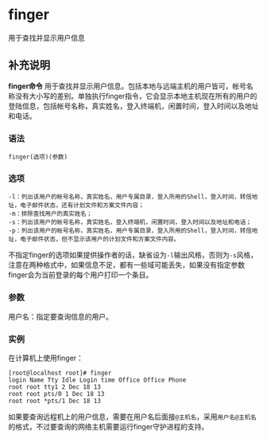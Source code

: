 finger
===

用于查找并显示用户信息

## 补充说明

**finger命令** 用于查找并显示用户信息。包括本地与远端主机的用户皆可，帐号名称没有大小写的差别。单独执行finger指令，它会显示本地主机现在所有的用户的登陆信息，包括帐号名称，真实姓名，登入终端机，闲置时间，登入时间以及地址和电话。

### 语法

```shell
finger(选项)(参数)
```

### 选项

```shell
-l：列出该用户的帐号名称，真实姓名，用户专属目录，登入所用的Shell，登入时间，转信地址，电子邮件状态，还有计划文件和方案文件内容；
-m：排除查找用户的真实姓名；
-s：列出该用户的帐号名称，真实姓名，登入终端机，闲置时间，登入时间以及地址和电话；
-p：列出该用户的帐号名称，真实姓名，用户专属目录，登入所用的Shell，登入时间，转信地址，电子邮件状态，但不显示该用户的计划文件和方案文件内容。
```

不指定finger的选项如果提供操作者的话，缺省设为`-l`输出风格，否则为`-s`风格，注意在两种格式中，如果信息不足，都有一些域可能丢失，如果没有指定参数finger会为当前登录的每个用户打印一个条目。

### 参数

用户名：指定要查询信息的用户。

### 实例

在计算机上使用finger：

```shell
[root@localhost root]# finger
login Name Tty Idle Login time Office Office Phone
root root tty1 2 Dec 18 13
root root pts/0 1 Dec 18 13
root root *pts/1 Dec 18 13
```

如果要查询远程机上的用户信息，需要在用户名后面接`@主机名`，采用`用户名@主机名`的格式，不过要查询的网络主机需要运行finger守护进程的支持。


<!-- Linux命令行搜索引擎：https://jaywcjlove.github.io/linux-command/ -->